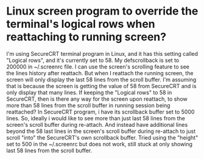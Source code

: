 
# Linux screen program to override the terminal's logical rows when reattaching to running screen?

I'm using SecureCRT terminal program in Linux, and it has this setting called "Logical rows", and it's currently set to 58.  My defscrollback is set to 200000 in ~/.screenrc file.
I can use the screen's scrolling feature to see the lines history after reattach.
But when I reattach the running screen, the screen will only display the last 58 lines from the scroll buffer.  I'm assuming that is because the screen is getting the value of 58 from SecureCRT and is only display that many lines.
If keeping the "Logical rows" to 58 in SecureCRT, then is there any way for the screen upon reattach, to show more than 58 lines from the scroll buffer in running session being reattached?  In SecureCRT program, i have its scrollback buffer set to 5000 lines.  So, ideally i would like to see more than just last 58 lines from the screen's scroll buffer during re-attach.  And instead have additional lines beyond the 58 last lines in the screen's scroll buffer during re-attach to just scroll "into" the SecureCRT's own scrollback buffer.
Tried using the "height" set to 500 in the ~/.screenrc but does not work, still stuck at only showing last 58 lines from the scroll buffer.

        
